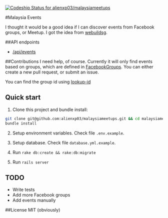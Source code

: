 [ ![Codeship Status for alienxp03/malaysiameetups](https://codeship.com/projects/eebb8860-bbc4-0133-8370-72d8958adba6/status?branch=master)](https://codeship.com/projects/135999)

#Malaysia Events

I thought it would be a good idea if I can discover events from Facebook groups, or Meetup. I got the idea from <a href="https://github.com/webuildsg/webuild" target="_blank">webuildsg</a>.

##API endpoints

- <a href="https://malaysia.herokuapp.com/api/events" target="_blank">/api/events</a>

##Contributions
I need help, of course. Currently it will only find events based on groups, which are defined in <a href="https://github.com/alienxp03/malaysiameetups/blob/master/app/controllers/api/facebook_groups.rb" target="_blank">FacebookGroups</a>. You can either create a new pull request, or submit an issue.

You can find the group id using <a href="https://lookup-id.com/" target="_blank">lookup-id</a>


## Quick start

1. Clone this project and bundle install:

  ```sh
git clone git@github.com:alienxp03/malaysiameetups.git && cd malaysiameetups
bundle install
  ```

2. Setup environment variables. Check file `.env.example`.

3. Setup database. Check file `database.yml.example`.

4. Run `rake db:create && rake:db:migrate`

5. Run `rails server`

## TODO
- Write tests
- Add more Facebook groups
- Add events manually

##License
MIT (obviously)
